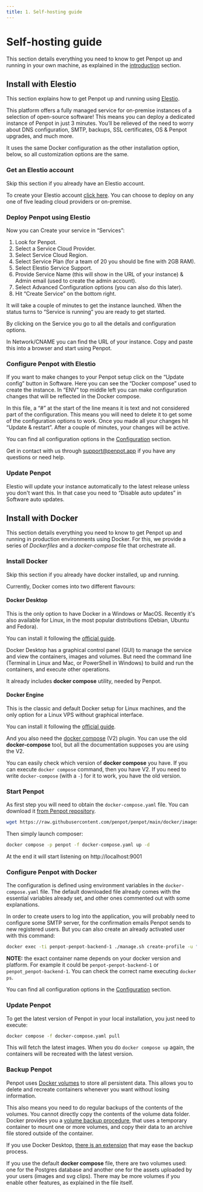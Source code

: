 ```yaml
---
title: 1. Self-hosting guide
---
```


# Self-hosting guide

This section details everything you need to know to get Penpot up and
running in your own machine, as explained in the [introduction][1] section.

## Install with Elestio

This section explains how to get Penpot up and running using <a href="https://elest.io/" target="_blank">Elestio</a>.

This platform offers a fully managed service for on-premise instances of a selection of open-source software! This means you can deploy a dedicated instance of Penpot in just 3 minutes. You’ll be relieved of the need to worry about DNS configuration, SMTP, backups, SSL certificates, OS & Penpot upgrades, and much more.

It uses the same Docker configuration as the other installation option, below, so all customization options are the same.

### Get an Elestio account

<p class="advice">
Skip this section if you already have an Elestio account.
</p>

To create your Elestio account <a href="https://dash.elest.io/deploy?soft=Penpot&id=121" target="_blank">click here</a>. You can choose to deploy on any one of five leading cloud providers or on-premise.

### Deploy Penpot using Elestio

Now you can Create your service in “Services”:
1. Look for Penpot.
2. Select a Service Cloud Provider.
3. Select Service Cloud Region.
4. Select Service Plan (for a team of 20 you should be fine with 2GB RAM).
5. Select Elestio Service Support.
6. Provide Service Name (this will show in the URL of your instance) & Admin email (used to create the admin account).
7. Select Advanced Configuration options (you can also do this later).
8. Hit “Create Service” on the bottom right.

It will take a couple of minutes to get the instance launched. When the status turns to “Service is running” you are ready to get started.

By clicking on the Service you go to all the details and configuration options.

In Network/CNAME you can find the URL of your instance. Copy and paste this into a browser and start using Penpot.

### Configure Penpot with Elestio

If you want to make changes to your Penpot setup click on the “Update config” button in Software. Here you can see the “Docker compose” used to create the instance. In “ENV” top middle left you can make configuration changes that will be reflected in the Docker compose.

In this file, a “#” at the start of the line means it is text and not considered part of the configuration. This means you will need to delete it to get some of the configuration options to work. Once you made all your changes hit “Update & restart”. After a couple of minutes, your changes will be active.

You can find all configuration options in the [Configuration][2] section.

Get in contact with us through <a href="mailto:support@penpot.app">support@penpot.app</a> if you have any questions or need help.

### Update Penpot

Elestio will update your instance automatically to the latest release unless you don't want this. In that case you need to “Disable auto updates” in Software auto updates.


## Install with Docker

This section details everything you need to know to get Penpot up and running in production environments using Docker. For this, we provide a series of *Dockerfiles* and a *docker-compose* file that orchestrate all.

### Install Docker

<p class="advice">
Skip this section if you already have docker installed, up and running.
</p>

Currently, Docker comes into two different flavours:

#### Docker Desktop

This is the only option to have Docker in a Windows or MacOS. Recently it's also available for Linux, in the most popular distributions (Debian, Ubuntu and Fedora).

You can install it following the <a href="https://docs.docker.com/desktop/" target="_blank">official guide</a>.

Docker Desktop has a graphical control panel (GUI) to manage the service and view the containers, images and volumes. But need the command line (Terminal in Linux and Mac, or PowerShell in Windows) to build and run the containers, and execute other operations.

It already includes **docker compose** utility, needed by Penpot.

#### Docker Engine

This is the classic and default Docker setup for Linux machines, and the only option for a Linux VPS without graphical interface.

You can install it following the <a href="https://docs.docker.com/engine/" target="_blank">official guide</a>.

And you also need the [docker compose](https://docs.docker.com/compose/cli-command/#installing-compose-v2)  (V2) plugin. You
can use the old **docker-compose** tool, but all the documentation supposes you are using the V2.

You can easily check which version of **docker compose** you have. If you can execute `docker compose` command, then you have V2. If you need to write `docker-compose` (with a `-`) for it to work, you have the old version.

### Start Penpot

As first step you will need to obtain the `docker-compose.yaml` file. You can download it <a href="https://raw.githubusercontent.com/penpot/penpot/main/docker/images/docker-compose.yaml" target="_blank">from Penpot repository</a>.

```bash
wget https://raw.githubusercontent.com/penpot/penpot/main/docker/images/docker-compose.yaml
```

Then simply launch composer:

```bash
docker compose -p penpot -f docker-compose.yaml up -d
```

At the end it will start listening on http://localhost:9001


### Configure Penpot with Docker

The configuration is defined using environment variables in the `docker-compose.yaml`
file. The default downloaded file already comes with the essential variables
already set, and other ones commented out with some explanations.

In order to create users to log into the application, you will probably need
to configure some SMTP server, for the confirmation emails Penpot sends to
new registered users. But you can also create an already activated user with
this command:

```bash
docker exec -ti penpot-penpot-backend-1 ./manage.sh create-profile -u "Your Email" -p "Your Password" -n "Your Full Name"
```

**NOTE:** the exact container name depends on your docker version and platform.
For example it could be `penpot-penpot-backend-1` or `penpot_penpot-backend-1`.
You can check the correct name executing `docker ps`.

You can find all configuration options in the [Configuration][2] section.

### Update Penpot

To get the latest version of Penpot in your local installation, you just need to
execute:

```bash
docker compose -f docker-compose.yaml pull
```

This will fetch the latest images. When you do `docker compose up` again, the
containers will be recreated with the latest version.

### Backup Penpot

Penpot uses <a href="https://docs.docker.com/storage/volumes" target="_blank">Docker volumes</a> to store all persistent data. This allows you to delete and recreate containers whenever you want without losing information.

This also means you need to do regular backups of the contents of the volumes. You cannot directly
copy the contents of the volume data folder. Docker provides you a <a href="https://docs.docker.com/storage/volumes/#back-up-restore-or-migrate-data-volumes" target="_blank">volume backup procedure</a>, that uses a temporary container to mount one or more volumes, and copy their data to an archive file stored outside of the container.

If you use Docker Desktop, <a href="https://www.docker.com/blog/back-up-and-share-docker-volumes-with-this-extension/" target="_blank">there is an extension</a> that may ease the backup process.

If you use the default **docker compose** file, there are two volumes used: one for the Postgres database and another one for the assets uploaded by your users (images and svg clips). There may be more volumes if you enable other features, as explained in the file itself.

[1]: /technical-guide
[2]: /technical-guide/configuration/